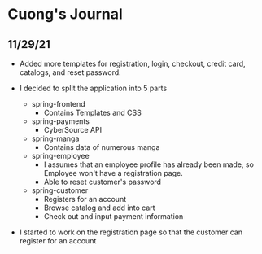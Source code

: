 # Cuong's Journal

## 11/29/21
* Added more templates for registration, login, checkout, credit card, catalogs, and reset password.

* I decided to split the application into 5 parts
    * spring-frontend
        * Contains Templates and CSS
    * spring-payments
        * CyberSource API
    * spring-manga
        * Contains data of numerous manga
    * spring-employee
        * I assumes that an employee profile has already been made, so Employee won't have a registration page.
        * Able to reset customer's password
    * spring-customer
        * Registers for an account
        * Browse catalog and add into cart
        * Check out and input payment information

* I started to work on the registration page so that the customer can register for an account